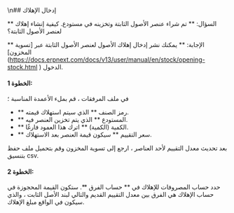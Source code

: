 \n## إدخال الإهلاك

** السؤال: ** تم شراء عنصر الأصول الثابتة وتخزينه في مستودع. كيفية إنشاء إهلاك لعنصر الأصول الثابتة؟

** الإجابة: ** يمكنك نشر إدخال إهلاك الأصول لعنصر الأصول الثابتة عبر [تسوية المخزون] (https://docs.erpnext.com/docs/v13/user/manual/en/stock/opening-stock.html ) الدخول.

#### الخطوة 1:

في ملف المرفقات ، قم بملء الأعمدة المناسبة ؛

* ** رمز الصنف ** الذي سيتم استهلاك قيمته.
* ** المستودع ** الذي يتم تخزين العنصر فيه.
* ** الكمية (الكمية) ** اترك هذا العمود فارغًا.
* ** سعر التقييم ** سيكون قيمة العنصر بعد الاستهلاك.

بعد تحديث معدل التقييم لأحد العناصر ، ارجع إلى تسوية المخزون وقم بتحميل ملف حفظ بتنسيق csv.

#### الخطوة 2:

حدد حساب المصروفات للإهلاك في ** حساب الفرق **. ستكون القيمة المحجوزة في حساب الإهلاك هي الفرق بين معدل التقييم القديم والتالي لبند الأصل الثابت ، والذي سيكون في الواقع مبلغ الإهلاك.